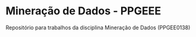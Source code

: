 Mineração de Dados - PPGEEE
=================

Repositório para trabalhos da disciplina Mineração de Dados (PPGEE0138) 

